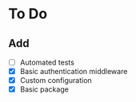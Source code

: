 # To Do

## Add

- [ ] Automated tests
- [x] Basic authentication middleware
- [x] Custom configuration
- [x] Basic package
